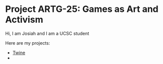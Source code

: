 # Project ARTG-25: Games as Art and Activism

Hi, I am Josiah and I am a UCSC student

Here are my projects:
- [Twine](https://josagawa.github.io/twine)
- 
